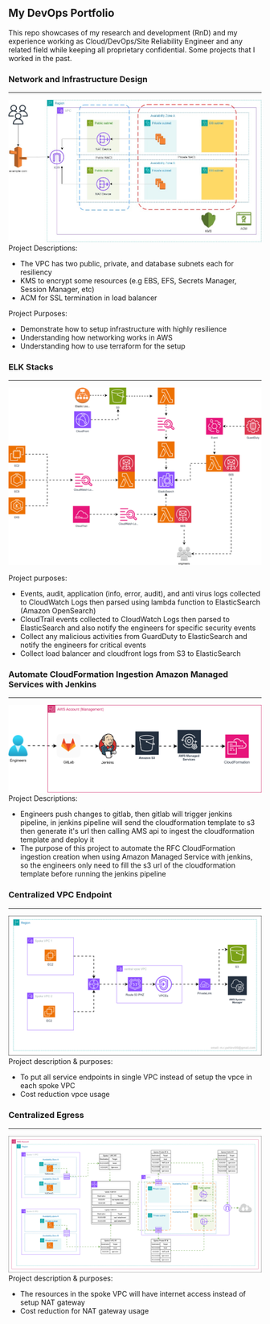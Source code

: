 ## My DevOps Portfolio

This repo showcases of my research and development (RnD) and my experience working as Cloud/DevOps/Site Reliability Engineer and any related field while keeping all proprietary confidential. Some projects that I worked in the past.

### Network and Infrastructure Design

---

![Alt text](./01-network-stack/network.jpg?raw=true "Network Architecture")
Project Descriptions:

- The VPC has two public, private, and database subnets each for resiliency
- KMS to encrypt some resources (e.g EBS, EFS, Secrets Manager, Session Manager, etc)
- ACM for SSL termination in load balancer

Project Purposes:

- Demonstrate how to setup infrastructure with highly resilience
- Understanding how networking works in AWS
- Understanding how to use terraform for the setup

### ELK Stacks

---

![Alt text](./images/cwlogs-to-es.drawio.svg?raw=true "Centralize Logs in ElasticSearch")

Project purposes:

- Events, audit, application (info, error, audit), and anti virus logs collected to CloudWatch Logs then parsed using lambda function to ElasticSearch (Amazon OpenSearch)
- CloudTrail events collected to CloudWatch Logs then parsed to ElasticSearch and also notify the engineers for specific security events
- Collect any malicious activities from GuardDuty to ElasticSearch and notify the engineers for critical events
- Collect load balancer and cloudfront logs from S3 to ElasticSearch

### Automate CloudFormation Ingestion Amazon Managed Services with Jenkins

---

![Alt text](./images/aws-ms-jenkins.drawio.svg?raw=true "Cfn Ingestion")
Project Descriptions:

- Engineers push changes to gitlab, then gitlab will trigger jenkins pipeline, in jenkins pipeline will send the cloudformation template to s3 then generate it's url then calling AMS api to ingest the cloudformation template and deploy it
- The purpose of this project to automate the RFC CloudFormation ingestion creation when using Amazon Managed Service with jenkins, so the engineers only need to fill the s3 url of the cloudformation template before running the jenkins pipeline

### Centralized VPC Endpoint

---

![Alt text](./images/centralized-vpce.drawio.svg?raw=true "Centralized VPC Endpoints")
Project description & purposes:

- To put all service endpoints in single VPC instead of setup the vpce in each spoke VPC
- Cost reduction vpce usage

### Centralized Egress

---

![Alt text](./images/centralized-egress.drawio.svg?raw=true "Centralized VPC Egress")
Project description & purposes:

- The resources in the spoke VPC will have internet access instead of setup NAT gateway
- Cost reduction for NAT gateway usage

<!-- ### CI/CD with CodePipeline to EKS

---

comming soon

### CI/CD with CodePipeline to ECS

---

comming soon -->
